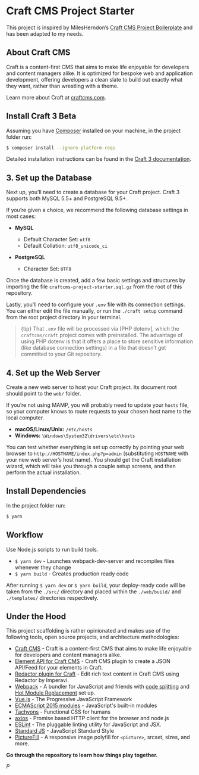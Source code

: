 # Craft CMS Project Starter

This project is inspired by MilesHerndon’s [Craft CMS Project Boilerplate](https://github.com/MilesHerndon/craft-webpack-project-boilerplate) and has been adapted to my needs.

## About Craft CMS

Craft is a content-first CMS that aims to make life enjoyable for developers and content managers alike. It is optimized for bespoke web and application development, offering developers a clean slate to build out exactly what they want, rather than wrestling with a theme.

Learn more about Craft at [craftcms.com](https://craftcms.com).

## Install Craft 3 Beta

Assuming you have [Composer](https://getcomposer.org/) installed on your machine, in the project folder run:

``` sh
$ composer install --ignore-platform-reqs
```

Detailed installation instructions can be found in the [Craft 3 documentation](https://github.com/craftcms/docs/blob/master/en/installation.md).

## 3. Set up the Database

Next up, you’ll need to create a database for your Craft project. Craft 3 supports both MySQL 5.5+ and PostgreSQL 9.5+.

If you’re given a choice, we recommend the following database settings in most cases:

- **MySQL**
  - Default Character Set: `utf8`
  - Default Collation: `utf8_unicode_ci`

- **PostgreSQL**
  - Character Set: `UTF8`

Once the database is created, add a few basic settings and structures by importing the file `craftcms-project-starter.sql.gz` from the root of this repository.

Lastly, you’ll need to configure your `.env` file with its connection settings. You can either edit the file manually, or run the `./craft setup` command from the root project directory in your terminal.

> {tip} That `.env` file will be processed via [PHP dotenv], which the `craftcms/craft` project comes with preinstalled. The advantage of using PHP dotenv is that it offers a place to store sensitive information (like database connection settings) in a file that doesn’t get committed to your Git repository.

## 4. Set up the Web Server

Create a new web server to host your Craft project. Its document root should point to the `web/` folder.

If you’re not using MAMP, you will probably need to update your `hosts` file, so your computer knows to route requests to your chosen host name to the local computer.

- **macOS/Linux/Unix:** `/etc/hosts`
- **Windows:** `\Windows\System32\drivers\etc\hosts`

You can test whether everything is set up correctly by pointing your web browser to `http://HOSTNAME/index.php?p=admin` (substituting `HOSTNAME` with your new web server’s host name). You should get the Craft installation wizard, which will take you through a couple setup screens, and then perform the actual installation.

## Install Dependencies

In the project folder run:

``` sh
$ yarn
```

## Workflow

Use Node.js scripts to run build tools.

* `$ yarn dev` - Launches webpack-dev-server and recompiles files whenever they change
* `$ yarn build` - Creates production ready code

After running `` $ yarn dev `` or `` $ yarn build ``, your deploy-ready code will be taken from the ``./src/`` directory and placed within the ``./web/build/`` and ``./templates/`` directories respectively.

## Under the Hood

This project scaffolding is rather opinionated and makes use of the following tools, open source projects, and architecture methodologies:

* [Craft CMS](https://craftcms.com/) - Craft is a content-first CMS that aims to make life enjoyable for developers and content managers alike.
* [Element API for Craft CMS](https://github.com/craftcms/element-api) - Craft CMS plugin to create a JSON API/Feed for your elements in Craft.
* [Redactor plugin for Craft](https://github.com/craftcms/redactor) - Edit rich text content in Craft CMS using Redactor by Imperavi.
* [Webpack](https://webpack.js.org/) - A bundler for JavaScript and friends with [code splitting](https://webpack.js.org/guides/code-splitting/) and [Hot Module Replacement](https://webpack.js.org/guides/hot-module-replacement/) set up.
* [Vue.js](https://vuejs.org/) - The Progressive JavaScript Framework
* [ECMAScript 2015 modules](https://developer.mozilla.org/en-US/docs/Web/JavaScript/New_in_JavaScript/ECMAScript_2015_support_in_Mozilla) - JavaScript's built-in modules
* [Tachyons](http://tachyons.io/) - Functional CSS for humans
* [axios](https://github.com/axios/axios) - Promise based HTTP client for the browser and node.js
* [ESLint](https://eslint.org/) - The pluggable linting utility for JavaScript and JSX.
* [Standard JS](https://standardjs.com/) - JavaScript Standard Style
* [PictureFill](https://github.com/scottjehl/picturefill) - A responsive image polyfill for `<picture>`, srcset, sizes, and more.

**Go through the repository to learn how things play together.**

_P_

